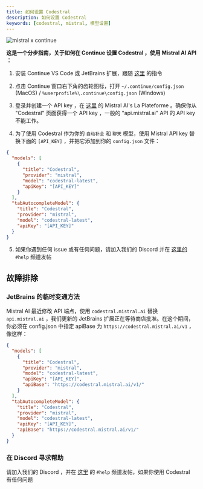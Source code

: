 ```yaml
---
title: 如何设置 Codestral
description: 如何设置 Codestral
keywords: [codestral, mistral, 模型设置]
---
```


![mistral x continue](/img/mistral-x-continue613.png)

**这是一个分步指南，关于如何在 Continue 设置 Codestral ，使用 Mistral AI API ：**

1. 安装 Continue VS Code 或 JetBrains 扩展，跟随 [这里](../../getting-started/install.md) 的指令

2. 点击 Continue 窗口右下角的齿轮图标，打开 `~/.continue/config.json` (MacOS) / `%userprofile%\.continue\config.json` (Windows)

3. 登录并创建一个 API key ，在 [这里](https://console.mistral.ai/codestral) 的 Mistral AI's La Plateforme 。确保你从 "Codestral" 页面获得一个 API key ，一般的 "api.mistral.ai" API 的 API key 不能工作。

4. 为了使用 Codestral 作为你的 `自动补全` 和 `聊天` 模型，使用 Mistral API key 替换下面的 `[API_KEY]` ，并把它添加到你的 `config.json` 文件：

```json title="config.json"
{
  "models": [
    {
      "title": "Codestral",
      "provider": "mistral",
      "model": "codestral-latest",
      "apiKey": "[API_KEY]"
    }
  ],
  "tabAutocompleteModel": {
    "title": "Codestral",
    "provider": "mistral",
    "model": "codestral-latest",
    "apiKey": "[API_KEY]"
  }
}
```

5. 如果你遇到任何 issue 或有任何问题，请加入我们的 Discord 并在 [这里的](https://discord.gg/EfJEfdFnDQ) `#help` 频道发帖

## 故障排除

### JetBrains 的临时变通方法

Mistral AI 最近修改 API 端点，使用 `codestral.mistral.ai` 替换 `api.mistral.ai` ，我们更新的 JetBrains 扩展正在等待商店批准。在这个期间，你必须在 config.json 中指定 apiBase 为 `https://codestral.mistral.ai/v1` ，像这样：

```json title="config.json"
{
  "models": [
    {
      "title": "Codestral",
      "provider": "mistral",
      "model": "codestral-latest",
      "apiKey": "[API_KEY]",
      "apiBase": "https://codestral.mistral.ai/v1/"
    }
  ],
  "tabAutocompleteModel": {
    "title": "Codestral",
    "provider": "mistral",
    "model": "codestral-latest",
    "apiKey": "[API_KEY]",
    "apiBase": "https://codestral.mistral.ai/v1/"
  }
}
```

### 在 Discord 寻求帮助

请加入我们的 Discord ，并在 [这里](https://discord.gg/EfJEfdFnDQ) 的 `#help` 频道发帖，如果你使用 Codestral 有任何问题
